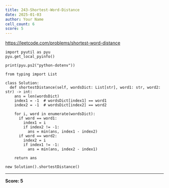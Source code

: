 ```yaml
---
title: 243-Shortest-Word-Distance
date: 2025-01-03
author: Your Name
cell_count: 6
score: 5
---
```


https://leetcode.com/problems/shortest-word-distance


```
import pyutil as pyu
pyu.get_local_pyinfo()
```


```
print(pyu.ps2("python-dotenv"))
```


```
from typing import List
```


```
class Solution:
  def shortestDistance(self, wordsDict: List[str], word1: str, word2: str) -> int:
    ans = len(wordsDict)
    index1 = -1  # wordsDict[index1] == word1
    index2 = -1  # wordsDict[index2] == word2

    for i, word in enumerate(wordsDict):
      if word == word1:
        index1 = i
        if index2 != -1:
          ans = min(ans, index1 - index2)
      if word == word2:
        index2 = i
        if index1 != -1:
          ans = min(ans, index2 - index1)

    return ans
```


```
new Solution().shortestDistance()
```


---
**Score: 5**